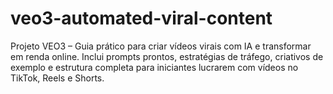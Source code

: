 # veo3-automated-viral-content
Projeto VEO3 – Guia prático para criar vídeos virais com IA e transformar em renda online. Inclui prompts prontos, estratégias de tráfego, criativos de exemplo e estrutura completa para iniciantes lucrarem com vídeos no TikTok, Reels e Shorts.
